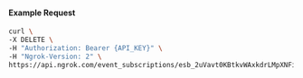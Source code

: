<!-- Code generated for API Clients. DO NOT EDIT. -->

#### Example Request

```bash
curl \
-X DELETE \
-H "Authorization: Bearer {API_KEY}" \
-H "Ngrok-Version: 2" \
https://api.ngrok.com/event_subscriptions/esb_2uVavt0KBtkvWAxkdrLMpXNFiWa/sources/ip_policy_updated.v0
```
